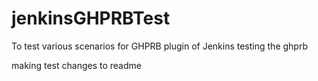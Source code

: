 # jenkinsGHPRBTest
To test various scenarios for GHPRB plugin of Jenkins 
testing the ghprb 

making test changes to readme
